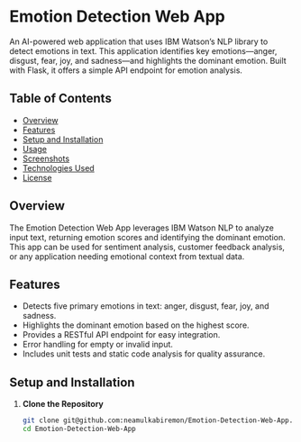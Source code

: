 # Emotion Detection Web App

An AI-powered web application that uses IBM Watson’s NLP library to detect emotions in text. This application identifies key emotions—anger, disgust, fear, joy, and sadness—and highlights the dominant emotion. Built with Flask, it offers a simple API endpoint for emotion analysis.

## Table of Contents

- [Overview](#overview)
- [Features](#features)
- [Setup and Installation](#setup-and-installation)
- [Usage](#usage)
- [Screenshots](#screenshots)
- [Technologies Used](#technologies-used)
- [License](#license)

## Overview

The Emotion Detection Web App leverages IBM Watson NLP to analyze input text, returning emotion scores and identifying the dominant emotion. This app can be used for sentiment analysis, customer feedback analysis, or any application needing emotional context from textual data.

## Features

- Detects five primary emotions in text: anger, disgust, fear, joy, and sadness.
- Highlights the dominant emotion based on the highest score.
- Provides a RESTful API endpoint for easy integration.
- Error handling for empty or invalid input.
- Includes unit tests and static code analysis for quality assurance.

## Setup and Installation

1. **Clone the Repository**
   ```bash
   git clone git@github.com:neamulkabiremon/Emotion-Detection-Web-App.git
   cd Emotion-Detection-Web-App
